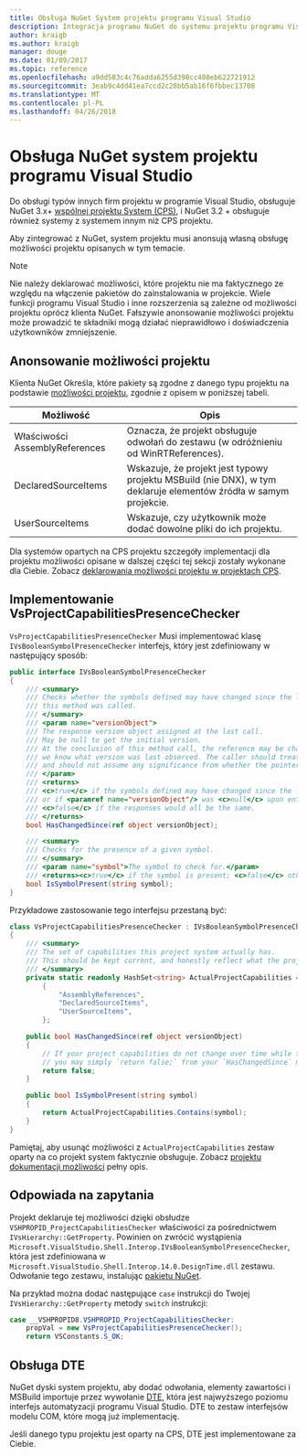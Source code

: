 ```yaml
---
title: Obsługa NuGet System projektu programu Visual Studio
description: Integracja programu NuGet do systemu projektu programu Visual Studio dla typów projektów innych firm.
author: kraigb
ms.author: kraigb
manager: douge
ms.date: 01/09/2017
ms.topic: reference
ms.openlocfilehash: a9dd503c4c76adda6255d398cc400eb622721912
ms.sourcegitcommit: 3eab9c4dd41ea7ccd2c28bb5ab16f6fbbec13708
ms.translationtype: MT
ms.contentlocale: pl-PL
ms.lasthandoff: 04/26/2018
---
```

# <a name="nuget-support-for-the-visual-studio-project-system"></a>Obsługa NuGet system projektu programu Visual Studio

Do obsługi typów innych firm projektu w programie Visual Studio, obsługuje NuGet 3.x+ [wspólnej projektu System (CPS)](https://github.com/Microsoft/VSProjectSystem/blob/master/doc/overview/intro.md), i NuGet 3.2 + obsługuje również systemy z systemem innym niż CPS projektu.

Aby zintegrować z NuGet, system projektu musi anonsują własną obsługę możliwości projektu opisanych w tym temacie.

> [!Note]
> Nie należy deklarować możliwości, które projektu nie ma faktycznego ze względu na włączenie pakietów do zainstalowania w projekcie. Wiele funkcji programu Visual Studio i inne rozszerzenia są zależne od możliwości projektu oprócz klienta NuGet. Fałszywie anonsowanie możliwości projektu może prowadzić te składniki mogą działać nieprawidłowo i doświadczenia użytkowników zmniejszenie.

## <a name="advertise-project-capabilities"></a>Anonsowanie możliwości projektu

Klienta NuGet Określa, które pakiety są zgodne z danego typu projektu na podstawie [możliwości projektu](https://github.com/Microsoft/VSProjectSystem/blob/master/doc/overview/about_project_capabilities.md), zgodnie z opisem w poniższej tabeli.

| Możliwość | Opis |
| --- | --- |
| Właściwości AssemblyReferences | Oznacza, że projekt obsługuje odwołań do zestawu (w odróżnieniu od WinRTReferences). |
| DeclaredSourceItems | Wskazuje, że projekt jest typowy projektu MSBuild (nie DNX), w tym deklaruje elementów źródła w samym projekcie. |
| UserSourceItems|Wskazuje, czy użytkownik może dodać dowolne pliki do ich projektu. |

Dla systemów opartych na CPS projektu szczegóły implementacji dla projektu możliwości opisane w dalszej części tej sekcji zostały wykonane dla Ciebie. Zobacz [deklarowania możliwości projektu w projektach CPS](https://github.com/Microsoft/VSProjectSystem/blob/master/doc/overview/about_project_capabilities.md#how-to-declare-project-capabilities-in-your-project).

## <a name="implementing-vsprojectcapabilitiespresencechecker"></a>Implementowanie VsProjectCapabilitiesPresenceChecker

`VsProjectCapabilitiesPresenceChecker` Musi implementować klasę `IVsBooleanSymbolPresenceChecker` interfejs, który jest zdefiniowany w następujący sposób:

```cs
public interface IVsBooleanSymbolPresenceChecker
{
    /// <summary>
    /// Checks whether the symbols defined may have changed since the last time
    /// this method was called.
    /// </summary>
    /// <param name="versionObject">
    /// The response version object assigned at the last call.
    /// May be null to get the initial version.
    /// At the conclusion of this method call, the reference may be changed so that on a subsequent call
    /// we know what version was last observed. The caller should treat this value as an opaque object,
    /// and should not assume any significance from whether the pointer changed or not.
    /// </param>
    /// <returns>
    /// <c>true</c> if the symbols defined may have changed since the last call to this method
    /// or if <paramref name="versionObject"/> was <c>null</c> upon entering this method.
    /// <c>false</c> if the responses would all be the same.
    /// </returns>
    bool HasChangedSince(ref object versionObject);

    /// <summary>
    /// Checks for the presence of a given symbol.
    /// </summary>
    /// <param name="symbol">The symbol to check for.</param>
    /// <returns><c>true</c> if the symbol is present; <c>false</c> otherwise.</returns>
    bool IsSymbolPresent(string symbol);
}
```

Przykładowe zastosowanie tego interfejsu przestaną być:

```cs
class VsProjectCapabilitiesPresenceChecker : IVsBooleanSymbolPresenceChecker
{
    /// <summary>
    /// The set of capabilities this project system actually has.
    /// This should be kept current, and honestly reflect what the project can do.
    /// </summary>
    private static readonly HashSet<string> ActualProjectCapabilities = new HashSet<string>(StringComparer.OrdinalIgnoreCase)
        {
            "AssemblyReferences",
            "DeclaredSourceItems",
            "UserSourceItems",
        };

    public bool HasChangedSince(ref object versionObject)
    {
        // If your project capabilities do not change over time while the project is open,
        // you may simply `return false;` from your `HasChangedSince` method.
        return false;
    }

    public bool IsSymbolPresent(string symbol)
    {
        return ActualProjectCapabilities.Contains(symbol);
    }
}
```

Pamiętaj, aby usunąć możliwości z `ActualProjectCapabilities` zestaw oparty na co projekt system faktycznie obsługuje. Zobacz [projektu dokumentacji możliwości](https://github.com/Microsoft/VSProjectSystem/blob/master/doc/overview/project_capabilities.md) pełny opis.

## <a name="responding-to-queries"></a>Odpowiada na zapytania

Projekt deklaruje tej możliwości dzięki obsłudze `VSHPROPID_ProjectCapabilitiesChecker` właściwości za pośrednictwem `IVsHierarchy::GetProperty`. Powinien on zwrócić wystąpienia `Microsoft.VisualStudio.Shell.Interop.IVsBooleanSymbolPresenceChecker`, która jest zdefiniowana w `Microsoft.VisualStudio.Shell.Interop.14.0.DesignTime.dll` zestawu. Odwołanie tego zestawu, instalując [pakietu NuGet](https://www.nuget.org/packages/Microsoft.VisualStudio.Shell.Interop.14.0.DesignTime).

Na przykład można dodać następujące `case` instrukcji do Twojej `IVsHierarchy::GetProperty` metody `switch` instrukcji:

```cs
case __VSHPROPID8.VSHPROPID_ProjectCapabilitiesChecker:
    propVal = new VsProjectCapabilitiesPresenceChecker();
    return VSConstants.S_OK;
```

## <a name="dte-support"></a>Obsługa DTE

NuGet dyski system projektu, aby dodać odwołania, elementy zawartości i MSBuild importuje przez wywołanie [DTE](/dotnet/api/envdte.dte?view=visualstudiosdk-2017), która jest najwyższego poziomu interfejs automatyzacji programu Visual Studio. DTE to zestaw interfejsów modelu COM, które mogą już implementację.

Jeśli danego typu projektu jest oparty na CPS, DTE jest implementowane za Ciebie.
